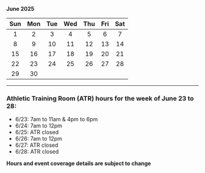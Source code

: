 **June 2025**

|Sun|Mon|Tue|Wed|Thu|Fri|Sat|
|:---:|:---:|:---:|:---:|:---:|:---:|:---:|
|1  |2  |3  |4  |5  |6  |7  |
|8  |9  |10 |11 |12 |13 |14 |
|15 |16 |17 |18 |19 |20 |21 |
|22 |23 |24 |25 |26 |27 |28 |
|29 |30 |   |   |   |   |   |

---
### Athletic Training Room (ATR) hours for the week of June 23 to 28:

* 6/23: 7am to 11am & 4pm to 6pm
* 6/24: 7am to 12pm
* 6/25: ATR closed
* 6/26: 7am to 12pm
* 6/27: ATR closed
* 6/28: ATR closed

**Hours and event coverage details are subject to change**
